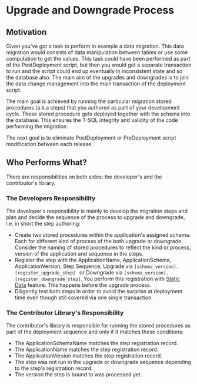 # Upgrade and Downgrade Process

## Motivation

Given you've got a task to perform in example a data migration. This data migration would consists of data manipulation between tables or use some computation to get the values. This task could have been performed as part of the PostDeployment script, but then you would get a separate transaction to run and the script could end up eventually in inconsistent state and so the database also. The main aim of the upgrades and downgrades is to join the data change management into the main transaction of the deployment script.

The main goal is achieved by running the particular migration stored procedures (a.k.a steps) that you authored as part of your development cycle. These stored procedure gets deployed together with the schema into the database. This ensures the T-SQL integrity and validity of the code performing the migration.

The next goal is to eliminate PostDeployment or PreDeployment script modification between each release.

## Who Performs What?

There are responsibilities on both sides: the developer's and the contributor's library.

### The Developers Responsibility

The developer's responsibility is mainly to develop the migration steps and plan and decide the sequence of the process to upgrade and downgrade, i.e. in short the step authoring:
- Create two stored procedures within the application's assigned schema. Each for different kind of process of the both upgrade or downgrade. Consider the naming of stored procedures to reflect the kind or process, version of the application and sequence in the steps.
- Register the step with the ApplicationName, ApplicationSchema, ApplicationVersion, Step Sequence, Upgrade via `[schema_version].[register_upgrade_step] ` or Downgrade via `[schema_version].[register_downgrade_step]`. You perform this registration with [Static Data](STATIC-DATA.MD) feature. This happens before the upgrade process.
- Diligently test both steps in order to avoid the surprise at deployment time even though still covered via one single transaction.


### The Contributor Library's Responsibility

The contributor's library is responsible for running the stored procedures as part of the deployment sequence and only if it matches these conditions:
- The ApplicationSchemaName matches the step registration record.
- The ApplicationName matches the step registration record.
- The ApplicationVersion matches the step registration record.
- The step was not run in the upgrade or downgrade sequence depending to the step's registration record.
- The version the step is bound to was processed yet.

